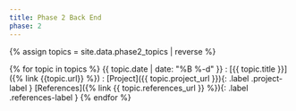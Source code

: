 ```yaml
---
title: Phase 2 Back End
phase: 2
---
```


{% assign topics = site.data.phase2_topics | reverse %}

{% for topic in topics %}
{{ topic.date | date: "%B %-d" }}
: [{{ topic.title }}]({% link {{topic.url}} %})
: [Project]({{ topic.project_url }}){: .label .project-label } [References]({% link {{ topic.references_url }} %}){: .label .references-label }
{% endfor %}
